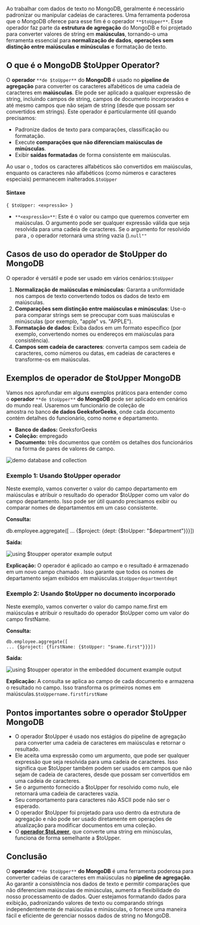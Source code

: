 Ao trabalhar com dados de texto no MongoDB, geralmente é necessário padronizar ou manipular cadeias de caracteres. Uma ferramenta poderosa que o MongoDB oferece para esse fim é o operador `**$toUpper**`. Esse operador faz parte da **estrutura de agregação** do MongoDB e foi projetado para converter valores de string em **maiúsculas**, tornando-o uma ferramenta essencial para **normalização de dados**, **operações sem distinção entre maiúsculas e minúsculas** e formatação de texto.

## O que é o MongoDB $toUpper Operator?

O **operador** `**de $toUpper**` do **MongoDB** é usado no **pipeline de agregação** para converter os caracteres alfabéticos de uma cadeia de caracteres em **maiúsculas**. Ele pode ser aplicado a qualquer expressão de string, incluindo campos de string, campos de documento incorporados e até mesmo campos que não sejam de string (desde que possam ser convertidos em strings). Este operador é particularmente útil quando precisamos:

- Padronize dados de texto para comparações, classificação ou formatação.
- Execute **comparações que não diferenciam maiúsculas de minúsculas**.
- Exibir **saídas formatadas** de forma consistente em maiúsculas.

Ao usar o , todos os caracteres alfabéticos são convertidos em maiúsculas, enquanto os caracteres não alfabéticos (como números e caracteres especiais) permanecem inalterados.`$toUpper`

#### **Sintaxe**

```
{ $toUpper: <expressão> }
```

- `**<expressão>**`: Este é o valor ou campo que queremos converter em maiúsculas. O argumento pode ser qualquer expressão válida que seja resolvida para uma cadeia de caracteres. Se o argumento for resolvido para , o operador retornará uma string vazia ().`null""`

## Casos de uso do operador de $toUpper do MongoDB

O operador é versátil e pode ser usado em vários cenários:`$toUpper`

1. **Normalização de maiúsculas e minúsculas**: Garanta a uniformidade nos campos de texto convertendo todos os dados de texto em maiúsculas.
2. **Comparações sem distinção entre maiúsculas e minúsculas**: Use-o para comparar strings sem se preocupar com suas maiúsculas e minúsculas (por exemplo, "apple" vs. "APPLE").
3. **Formatação de dados**: Exiba dados em um formato específico (por exemplo, convertendo nomes ou endereços em maiúsculas para consistência).
4. **Campos sem cadeia de caracteres**: converta campos sem cadeia de caracteres, como números ou datas, em cadeias de caracteres e transforme-os em maiúsculas.

## Exemplos de operador de $toUpper MongoDB

Vamos nos aprofundar em alguns exemplos práticos para entender como o **operador** `**de $toUpper**` **do MongoDB** pode ser aplicado em cenários do mundo real. Usaremos um funcionário de coleção de amostra no banco **de dados GeeksforGeeks**, onde cada documento contém detalhes do funcionário, como nome e departamento.

- **Banco de dados:** GeeksforGeeks
- **Coleção:** empregado
- **Documento:** três documentos que contêm os detalhes dos funcionários na forma de pares de valores de campo.

![demo database and collection](https://media.geeksforgeeks.org/wp-content/uploads/20200726155722/toupperdatabase-660x626.jpg)

### **Exemplo 1: Usando $toUpper operador**

Neste exemplo, vamos converter o valor do campo departamento em maiúsculas e atribuir o resultado do operador $toUpper como um valor do campo departamento. Isso pode ser útil quando precisamos exibir ou comparar nomes de departamentos em um caso consistente.

**Consulta:**

db.employee.aggregate([
... {$project: {dept: {$toUpper: "$department"}}}])

**Saída:**

![using $toupper operator example output](https://media.geeksforgeeks.org/wp-content/uploads/20200726155751/toUpperexample1-660x207.jpg)

**Explicação:** O operador é aplicado ao campo e o resultado é armazenado em um novo campo chamado . Isso garante que todos os nomes de departamento sejam exibidos em maiúsculas.`$toUpperdepartmentdept`

### **Exemplo 2: Usando $toUpper no documento incorporado**

Neste exemplo, vamos converter o valor do campo name.first em maiúsculas e atribuir o resultado do operador $toUpper como um valor do campo firstName.

**Consulta:**

```
db.employee.aggregate([
... {$project: {firstName: {$toUpper: "$name.first"}}}])
```

**Saída:**

![using $toupper operator in the embedded document example output](https://media.geeksforgeeks.org/wp-content/uploads/20200726155815/toUpperexample2-660x193.jpg)

**Explicação:** A consulta se aplica ao campo de cada documento e armazena o resultado no campo. Isso transforma os primeiros nomes em maiúsculas.`$toUppername.firstfirstName`

## Pontos importantes sobre o operador $toUpper MongoDB

- O operador $toUpper é usado nos estágios do pipeline de agregação para converter uma cadeia de caracteres em maiúsculas e retornar o resultado.
- Ele aceita uma expressão como um argumento, que pode ser qualquer expressão que seja resolvida para uma cadeia de caracteres. Isso significa que $toUpper também podem ser usados em campos que não sejam de cadeia de caracteres, desde que possam ser convertidos em uma cadeia de caracteres.
- Se o argumento fornecido a $toUpper for resolvido como nulo, ele retornará uma cadeia de caracteres vazia.
- Seu comportamento para caracteres não ASCII pode não ser o esperado.
- O operador $toUpper foi projetado para uso dentro da estrutura de agregação e não pode ser usado diretamente em operações de atualização para modificar documentos em uma coleção.
- O **[operador $toLower](https://www.geeksforgeeks.org/mongodb-tolower-operator/)**, que converte uma string em minúsculas, funciona de forma semelhante a $toUpper.

## Conclusão

O **operador** `**de $toUpper**` **do MongoDB** é uma ferramenta poderosa para converter cadeias de caracteres em maiúsculas no **pipeline de agregação**. Ao garantir a consistência nos dados de texto e permitir comparações que não diferenciam maiúsculas de minúsculas, aumenta a flexibilidade do nosso processamento de dados. Quer estejamos formatando dados para exibição, padronizando valores de texto ou comparando strings independentemente de maiúsculas e minúsculas, o fornece uma maneira fácil e eficiente de gerenciar nossos dados de string no MongoDB.